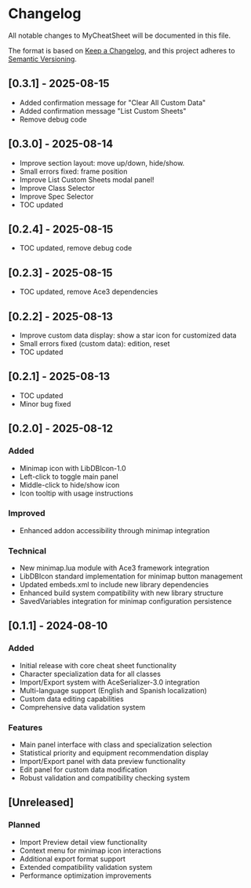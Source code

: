 # Changelog

All notable changes to MyCheatSheet will be documented in this file.

The format is based on [Keep a Changelog](https://keepachangelog.com/en/1.0.0/),
and this project adheres to [Semantic Versioning](https://semver.org/spec/v2.0.0.html).

## [0.3.1] - 2025-08-15
- Added confirmation message for "Clear All Custom Data"
- Added confirmation message "List Custom Sheets"
- Remove debug code

## [0.3.0] - 2025-08-14
- Improve section layout: move up/down, hide/show.
- Small errors fixed: frame position
- Improve List Custom Sheets modal panel!
- Improve Class Selector
- Improve Spec Selector
- TOC updated

## [0.2.4] - 2025-08-15
- TOC updated, remove debug code

## [0.2.3] - 2025-08-15
- TOC updated, remove Ace3 dependencies

## [0.2.2] - 2025-08-13
- Improve custom data display: show a star icon for customized data
- Small errors fixed (custom data): edition, reset
- TOC updated

## [0.2.1] - 2025-08-13
- TOC updated
- Minor bug fixed

## [0.2.0] - 2025-08-12

### Added
- Minimap icon with LibDBIcon-1.0
- Left-click to toggle main panel
- Middle-click to hide/show icon
- Icon tooltip with usage instructions

### Improved
- Enhanced addon accessibility through minimap integration

### Technical
- New minimap.lua module with Ace3 framework integration
- LibDBIcon standard implementation for minimap button management
- Updated embeds.xml to include new library dependencies
- Enhanced build system compatibility with new library structure
- SavedVariables integration for minimap configuration persistence

## [0.1.1] - 2024-08-10

### Added
- Initial release with core cheat sheet functionality
- Character specialization data for all classes
- Import/Export system with AceSerializer-3.0 integration
- Multi-language support (English and Spanish localization)
- Custom data editing capabilities
- Comprehensive data validation system

### Features
- Main panel interface with class and specialization selection
- Statistical priority and equipment recommendation display
- Import/Export panel with data preview functionality
- Edit panel for custom data modification
- Robust validation and compatibility checking system

## [Unreleased]

### Planned
- Import Preview detail view functionality
- Context menu for minimap icon interactions
- Additional export format support
- Extended compatibility validation system
- Performance optimization improvements
